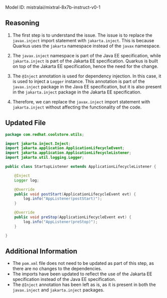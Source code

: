 Model ID: mistralai/mixtral-8x7b-instruct-v0-1

## Reasoning

1. The first step is to understand the issue. The issue is to replace the `javax.inject` import statement with `jakarta.inject`. This is because Quarkus uses the `jakarta` namespace instead of the `javax` namespace.

2. The `javax.inject` namespace is part of the Java EE specification, while `jakarta.inject` is part of the Jakarta EE specification. Quarkus is built on top of the Jakarta EE specification, hence the need for the change.

3. The `@Inject` annotation is used for dependency injection. In this case, it is used to inject a `Logger` instance. This annotation is part of the `javax.inject` package in the Java EE specification, but it is also present in the `jakarta.inject` package in the Jakarta EE specification.

4. Therefore, we can replace the `javax.inject` import statement with `jakarta.inject` without affecting the functionality of the code.

## Updated File

```java
package com.redhat.coolstore.utils;

import jakarta.inject.Inject;
import jakarta.application.ApplicationLifecycleEvent;
import jakarta.application.ApplicationLifecycleListener;
import jakarta.util.logging.Logger;

public class StartupListener extends ApplicationLifecycleListener {

    @Inject
    Logger log;

    @Override
    public void postStart(ApplicationLifecycleEvent evt) {
        log.info("AppListener(postStart)");
    }

    @Override
    public void preStop(ApplicationLifecycleEvent evt) {
        log.info("AppListener(preStop)");
    }

}
```

## Additional Information

- The `pom.xml` file does not need to be updated as part of this step, as there are no changes to the dependencies.
- The imports have been updated to reflect the use of the Jakarta EE specification instead of the Java EE specification.
- The `@Inject` annotation has been left as is, as it is present in both the `javax.inject` and `jakarta.inject` packages.